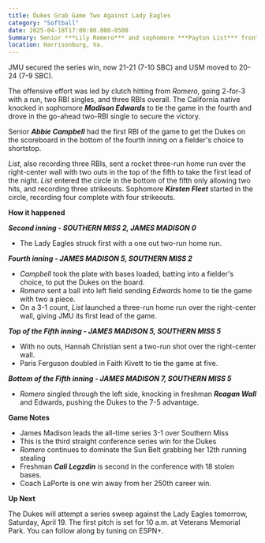 ```yaml
---   
title: Dukes Grab Game Two Against Lady Eagles  
category: "Softball"  
date: 2025-04-18T17:00:00.000-0500  
Summary: Senior ***Lily Romero*** and sophomore ***Payton List*** front three RBIs respectively in a 7-5 win over Southern Miss on Friday night in Veterans Memorial Park in Sun Belt action. 
location: Harrisonburg, Va. 
---  
```


JMU secured the series win, now 21-21 (7-10 SBC) and USM moved to 20-24 (7-9 SBC).   

The offensive effort was led by clutch hitting from *Romero*, going 2-for-3 with a run, two RBI singles, and three RBIs overall. The California native knocked in sophomore ***Madison Edwards*** to tie the game in the fourth and drove in the go-ahead two-RBI single to secure the victory.

Senior ***Abbie Campbell*** had the first RBI of the game to get the Dukes on the scoreboard in the bottom of the fourth inning on a fielder's choice to shortstop. 

*List*, also recording three RBIs, sent a rocket three-run home run over the right-center wall with two outs in the top of the fifth to take the first lead of the night. *List* entered the circle in the bottom of the fifth only allowing two hits, and recording three strikeouts. Sophomore ***Kirsten Fleet*** started in the circle, recording four complete with four strikeouts. 

**How it happened**

***Second inning \-  SOUTHERN MISS 2, JAMES MADISON 0***

* The Lady Eagles struck first with a one out two-run home run. 

***Fourth inning \-  JAMES MADISON 5, SOUTHERN MISS 2***

* *Campbell* took the plate with bases loaded, batting into a fielder's choice, to put the Dukes on the board.  
* *Romero* sent a ball into left field sending *Edwards* home to tie the game with two a piece.   
* On a 3-1 count, *List* launched a three-run home run over the right-center wall, giving JMU its first lead of the game. 

***Top of the Fifth inning \-  JAMES MADISON 5, SOUTHERN MISS 5***

* With no outs, Hannah Christian sent a two-run shot over the right-center wall.  
* Paris Ferguson doubled in Faith Kivett to tie the game at five. 

***Bottom of the Fifth inning \-  JAMES MADISON 7, SOUTHERN MISS 5***

* *Romero* singled through the left side, knocking in freshman ***Reagan Wall*** and Edwards, pushing the Dukes to the 7-5 advantage.  


**Game Notes**

* James Madison leads the all-time series 3-1 over Southern Miss  
* This is the third straight conference series win for the Dukes  
* *Romero* continues to dominate the Sun Belt grabbing her 12th running stealing   
* Freshman ***Cali Legzdin*** is second in the conference with 18 stolen bases.   
* Coach LaPorte is one win away from her 250th career win.  


**Up Next**

The Dukes will attempt a series sweep against the Lady Eagles tomorrow, Saturday, April 19\. The first pitch is set for 10 a.m. at Veterans Memorial Park. You can follow along by tuning on ESPN+.
